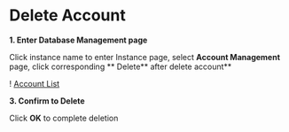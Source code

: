 # Delete Account

**1. Enter **Database Management** page**

Click instance name to enter Instance page, select **Account Management** page, click corresponding ** Delete** after delete account**

! [Account List](../../../../../image/DRDS/account-list.png)


**3. Confirm to Delete**

Click **OK** to complete deletion
